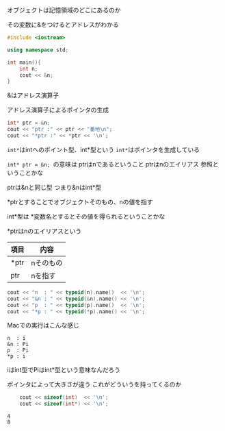 オブジェクトは記憶領域のどこにあるのか

その変数に&をつけるとアドレスがわかる

```C++
#include <iostream>

using namespace std;

int main(){
    int n;
    cout << &n;
}

```

&はアドレス演算子

アドレス演算子によるポインタの生成

```c++
int* ptr = &n; 
cout << "ptr :" << ptr << "番地\n";
cout << "*ptr :" << *ptr << '\n';
```
`int*`はintへのポイント型、int*型という
`int*`はポインタを生成している

`int* ptr = &n; `の意味は
ptrはnであるということ
ptrはnのエイリアス
参照ということかな

ptrは&nと同じ型
つまり&nはint*型

*ptrとすることでオブジェクトそのもの、nの値を指す

int*型は *変数名とするとその値を得られるということかな

*ptrはnのエイリアスという

|項目|内容|
|---|---|
|*ptr|nそのもの|
|ptr|nを指す|


```c++
cout << "n  : " << typeid(n).name()  << '\n';
cout << "&n : " << typeid(&n).name() << '\n';
cout << "p  : " << typeid(p).name()  << '\n';
cout << "*p : " << typeid(*p).name() << '\n';
```

Macでの実行はこんな感じ
```
n  : i
&n : Pi
p  : Pi
*p : i
```
iはint型でPiはint\*型という意味なんだろう

ポインタによって大きさが違う
これがどういうを持ってくるのか
```c++
	cout << sizeof(int)  << '\n';
	cout << sizeof(int*) << '\n';
```

```
4
8
```